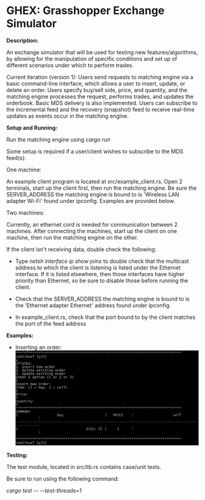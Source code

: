 # GHEX: Grasshopper Exchange Simulator


**Description:**

An exchange simulator that will be used for testing new features/algorithms, by allowing for the manipulation of specific conditions and set up of different scenarios under which to perform trades.

Current iteration (version 1): Users send requests to matching engine via a basic command-line interface, which allows a user to insert, update, or delete an order. Users specify buy/sell side, price, and quantity, and the matching engine processes the request, performs trades, and updates the orderbook. Basic MDS delivery is also implemented. Users can subscribe to the incremental feed and the recovery (snapshot) feed to receive real-time updates as events occur in the matching engine.


**Setup and Running:**

Run the matching engine using *cargo run*

Some setup is required if a user/client wishes to subscribe to the MDS feed(s):

One machine:

An example client program is located at src/example_client.rs. Open 2 terminals, start up the client first, then run the matching engine. Be sure the SERVER_ADDRESS the matching engine is bound to is 'Wireless LAN adapter Wi-Fi' found under ipconfig. Examples are provided below.

Two machines:

Currently, an ethernet cord is needed for communication between 2 machines. After connecting the machines, start up the client on one machine, then run the matching engine on the other. 

If the client isn't receiving data, double check the following:

- Type *netsh interface ip show joins* to double check that the multicast address to which the client is listening is listed under the Ethernet interface. If it is listed elsewhere, then those interfaces have higher priority than Ethernet, so be sure to disable those before running the client.

- Check that the SERVER_ADDRESS the matching engine is bound to is the 'Ethernet adapter Ethernet' address found under ipconfig.

- In example_client.rs, check that the port bound to by the client matches the port of the feed address


**Examples:**

- Inserting an order:
![Alt text](/images/insert.png?raw=true)



**Testing:**

The test module, located in src/lib.rs contains case/unit tests. 

Be sure to run using the following command: 

*cargo test -- --test-threads=1*
